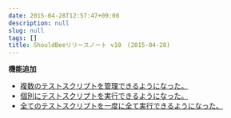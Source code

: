 ```yaml
---
date: 2015-04-28T12:57:47+09:00
description: null
slug: null
tags: []
title: ShouldBeeリリースノート v10　(2015-04-28)
---
```


__機能追加__

* [複数のテストスクリプトを管理できるようになった。](https://trello.com/c/09q6zbPM/27-13)
* [個別にテストスクリプトを実行できるようになった。](https://trello.com/c/hgLOlVTh/28-5)
* [全てのテストスクリプトを一度に全て実行できるようになった。](https://trello.com/c/ZlDVQO8n/29-5)
